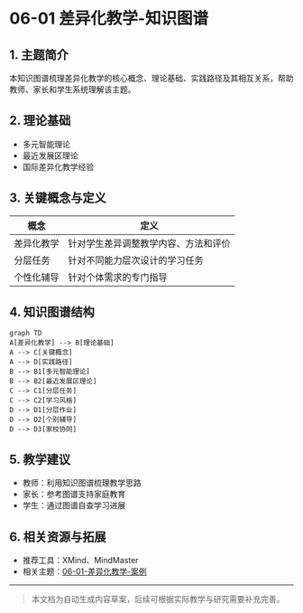 # 06-01 差异化教学-知识图谱

## 1. 主题简介

本知识图谱梳理差异化教学的核心概念、理论基础、实践路径及其相互关系，帮助教师、家长和学生系统理解该主题。

## 2. 理论基础

- 多元智能理论
- 最近发展区理论
- 国际差异化教学经验

## 3. 关键概念与定义

| 概念 | 定义 |
|------|------|
| 差异化教学 | 针对学生差异调整教学内容、方法和评价 |
| 分层任务 | 针对不同能力层次设计的学习任务 |
| 个性化辅导 | 针对个体需求的专门指导 |

## 4. 知识图谱结构

```mermaid
graph TD
A[差异化教学] --> B[理论基础]
A --> C[关键概念]
A --> D[实践路径]
B --> B1[多元智能理论]
B --> B2[最近发展区理论]
C --> C1[分层任务]
C --> C2[学习风格]
D --> D1[分层作业]
D --> D2[个别辅导]
D --> D3[家校协同]
```

## 5. 教学建议

- 教师：利用知识图谱梳理教学思路
- 家长：参考图谱支持家庭教育
- 学生：通过图谱自查学习进展

## 6. 相关资源与拓展

- 推荐工具：XMind、MindMaster
- 相关主题：[06-01-差异化教学-案例](./06-01-差异化教学-案例.md)

---

> 本文档为自动生成内容草案，后续可根据实际教学与研究需要补充完善。
